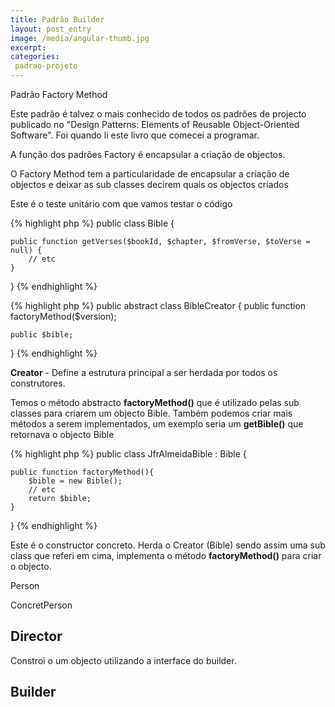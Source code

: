 ```yaml
---
title: Padrão Builder 
layout: post_entry
image: /media/angular-thumb.jpg
excerpt: 
categories:
 padrao-projeto
---
```

Padrão Factory Method

Este padrão é talvez o mais conhecido de todos os padrões de projecto publicado no "Design Patterns: Elements of Reusable Object-Oriented Software". Foi quando li este livro que comecei a programar.

A função dos padrões Factory é encapsular a criação de objectos. 

O Factory Method tem a particularidade de encapsular a criação de objectos e deixar as sub classes decirem quais os objectos criados

Este é o teste unitário com que vamos testar o código


{% highlight php %}
public class Bible {
	
	public function getVerses($bookId, $chapter, $fromVerse, $toVerse = null) {
		// etc
	}
}
{% endhighlight %}


{% highlight php %}
public abstract class BibleCreator {
	public function factoryMethod($version);

	public $bible;
}
{% endhighlight %}


**Creator** - Define a estrutura principal a ser herdada por todos os construtores. 

Temos o método abstracto **factoryMethod()** que é utilizado pelas sub classes para criarem um objecto Bible. Também podemos criar mais métodos a serem implementados, um exemplo seria um **getBible()** que retornava o objecto Bible


{% highlight php %}
public class JfrAlmeidaBible : Bible {
	
	public function factoryMethod(){
		$bible = new Bible(); 
		// etc 
		return $bible;
	}
}
{% endhighlight %}

Este é o constructor concreto. Herda o Creator (Bible) sendo assim uma sub class que referi em cima, implementa o método **factoryMethod()** para criar o objecto.

Person


ConcretPerson



## Director

Constroi o um objecto utilizando a interface do builder. 

## Builder

